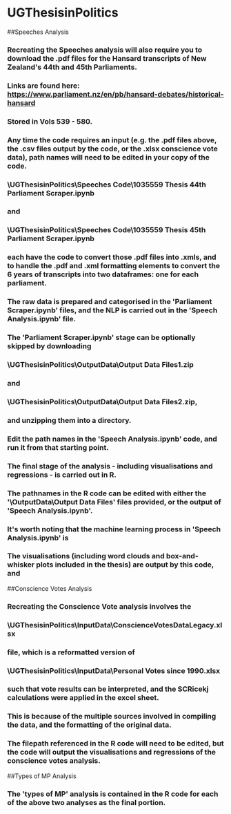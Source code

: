 # UGThesisinPolitics

##Speeches Analysis
### Recreating the Speeches analysis will also require you to download the .pdf files for the Hansard transcripts of New Zealand's 44th and 45th Parliaments.
### Links are found here: https://www.parliament.nz/en/pb/hansard-debates/historical-hansard
### Stored in Vols 539 - 580.
### Any time the code requires an input (e.g. the .pdf files above, the .csv files output by the code, or the .xlsx conscience vote data), path names will need to be edited in your copy of the code. 
### \UGThesisinPolitics\Speeches Code\1035559 Thesis 44th Parliament Scraper.ipynb
### and
### \UGThesisinPolitics\Speeches Code\1035559 Thesis 45th Parliament Scraper.ipynb
### each have the code to convert those .pdf files into .xmls, and to handle the .pdf and .xml formatting elements to convert the 6 years of transcripts into two dataframes: one for each parliament. 
### The raw data is prepared and categorised in the 'Parliament Scraper.ipynb' files, and the NLP is carried out in the 'Speech Analysis.ipynb' file. 
### The 'Parliament Scraper.ipynb' stage can be optionally skipped by downloading
### \UGThesisinPolitics\OutputData\Output Data Files1.zip
### and
### \UGThesisinPolitics\OutputData\Output Data Files2.zip,
### and unzipping them into a directory. 
### Edit the path names in the 'Speech Analysis.ipynb' code, and run it from that starting point.
### The final stage of the analysis - including visualisations and regressions - is carried out in R. 
### The pathnames in the R code can be edited with either the '\OutputData\Output Data Files' files provided, or the output of 'Speech Analysis.ipynb'.
### It's worth noting that the machine learning process in 'Speech Analysis.ipynb' is
### The visualisations (including word clouds and box-and-whisker plots included in the thesis) are output by this code, and 

##Conscience Votes Analysis
### Recreating the Conscience Vote analysis involves the 
### \UGThesisinPolitics\InputData\ConscienceVotesDataLegacy.xlsx
### file, which is a reformatted version of
### \UGThesisinPolitics\InputData\Personal Votes since 1990.xlsx
### such that vote results can be interpreted, and the SCRicekj calculations were applied in the excel sheet.
### This is because of the multiple sources involved in compiling the data, and the formatting of the original data. 
### The filepath referenced in the R code will need to be edited, but the code will output the visualisations and regressions of the conscience votes analysis.

##Types of MP Analysis
### The 'types of MP' analysis is contained in the R code for each of the above two analyses as the final portion. 
